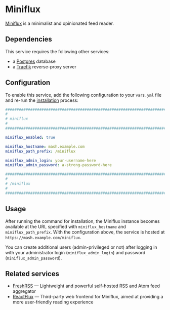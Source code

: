 <!--
SPDX-FileCopyrightText: 2023 Alejandro AR
SPDX-FileCopyrightText: 2023 Slavi Pantaleev
SPDX-FileCopyrightText: 2025 Suguru Hirahara

SPDX-License-Identifier: AGPL-3.0-or-later
-->

# Miniflux

[Miniflux](https://miniflux.app/) is a minimalist and opinionated feed reader.


## Dependencies

This service requires the following other services:

- a [Postgres](postgres.md) database
- a [Traefik](traefik.md) reverse-proxy server


## Configuration

To enable this service, add the following configuration to your `vars.yml` file and re-run the [installation](../installing.md) process:

```yaml
########################################################################
#                                                                      #
# miniflux                                                             #
#                                                                      #
########################################################################

miniflux_enabled: true

miniflux_hostname: mash.example.com
miniflux_path_prefix: /miniflux

miniflux_admin_login: your-username-here
miniflux_admin_password: a-strong-password-here

########################################################################
#                                                                      #
# /miniflux                                                            #
#                                                                      #
########################################################################
```

## Usage

After running the command for installation, the Miniflux instance becomes available at the URL specified with `miniflux_hostname` and `miniflux_path_prefix`. With the configuration above, the service is hosted at `https://mash.example.com/miniflux`.

You can create additional users (admin-privileged or not) after logging in with your administrator login (`miniflux_admin_login`) and password (`miniflux_admin_password`).

## Related services

- [FreshRSS](freshrss.md) — Lightweight and powerful self-hosted RSS and Atom feed aggregator
- [ReactFlux](reactflux.md) — Third-party web frontend for Miniflux, aimed at providing a more user-friendly reading experience
